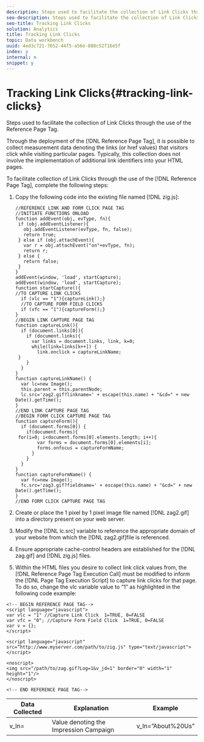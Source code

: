 ```yaml
---
description: Steps used to facilitate the collection of Link Clicks through the use of the Reference Page Tag.
seo-description: Steps used to facilitate the collection of Link Clicks through the use of the Reference Page Tag.
seo-title: Tracking Link Clicks
solution: Analytics
title: Tracking Link Clicks
topic: Data workbench
uuid: 4ed3c721-7652-44f5-a56e-888c52f16e5f
index: y
internal: n
snippet: y
---
```


# Tracking Link Clicks{#tracking-link-clicks}

Steps used to facilitate the collection of Link Clicks through the use of the Reference Page Tag.

Through the deployment of the [!DNL Reference Page Tag], it is possible to collect measurement data denoting the links (or href values) that visitors click while visiting particular pages. Typically, this collection does not involve the implementation of additional link identifiers into your HTML pages.

To facilitate collection of Link Clicks through the use of the [!DNL Reference Page Tag], complete the following steps:

1. Copy the following code into the existing file named [!DNL zig.js]: 

   ```
   //REFERENCE LINK AND FORM CLICK PAGE TAG 
   //INITIATE FUNCTIONS ONLOAD 
   function addEvent(obj, evType, fn){  
    if (obj.addEventListener){  
      obj.addEventListener(evType, fn, false);  
      return true;  
    } else if (obj.attachEvent){  
      var r = obj.attachEvent("on"+evType, fn);  
      return r;  
    } else {  
      return false;  
    }  
   } 
   addEvent(window, 'load', startCapture); 
   addEvent(window, 'load', startCapture); 
   function startCapture(){ 
   //TO CAPTURE LINK CLICKS 
     if (vlc == "1"){captureLink();} 
     //TO CAPTURE FORM FIELD CLICKS 
     if (vfc == "1"){captureForm();} 
   } 
   //BEGIN LINK CAPTURE PAGE TAG 
   function captureLink(){ 
     if (document.links[0]){ 
       if (document.links){ 
         var links = document.links, link, k=0; 
         while(link=links[k++]) { 
           link.onclick = captureLinkName; 
    } 
       } 
     } 
   } 
   function captureLinkName() { 
     var lc=new Image(); 
     this.parent = this.parentNode; 
     lc.src='zag2.gif?linkname=' + escape(this.name) + "&cd=" + new Date().getTime(); 
   } 
   //END LINK CAPTURE PAGE TAG 
   //BEGIN FORM CLICK CAPTURE PAGE TAG 
   function captureForm(){ 
     if (document.forms[0]) { 
       if(document.forms){ 
    for(i=0; i<document.forms[0].elements.length; i++){ 
           var forms = document.forms[0].elements[i]; 
           forms.onfocus = captureFormName; 
         } 
       } 
     } 
   } 
   function captureFormName() { 
     var fc=new Image(); 
     fc.src='zag3.gif?fieldname=' + escape(this.name) + "&cd=" + new Date().getTime(); 
   } 
   //END FORM CLICK CAPTURE PAGE TAG
   ```

1. Create or place the 1 pixel by 1 pixel image file named [!DNL zag2.gif] into a directory present on your web server. 
1. Modify the [!DNL lc.src] variable to reference the appropriate domain of your website from which the [!DNL zag2.gif]file is referenced. 

1. Ensure appropriate cache-control headers are established for the [!DNL zag.gif] and [!DNL zig.js] files. 

1. Within the HTML files you desire to collect link click values from, the [!DNL Reference Page Tag Execution Call] must be modified to inform the [!DNL Page Tag Execution Script] to capture link clicks for that page. To do so, change the vlc variable value to “1” as highlighted in the following code example:

```
<!-- BEGIN REFERENCE PAGE TAG--> 
<script language="javascript"> 
var vlc = "1" //Capture Link Click  1=TRUE, 0=FALSE 
var vfc = "0"; //Capture Form Field Click  1=TRUE, 0=FALSE 
var v = {}; 
</script> 
 
<script language="javascript" src=”http://www.myserver.com/path/to/zig.js" type="text/javascript"></script> 
 
<noscript> 
<img src="/path/to/zag.gif?Log=1&v_jd=1" border="0" width="1" height="1"/> 
</noscript> 
 
<!-- END REFERENCE PAGE TAG-->
```

|  Data Collected  | Explanation  | Example  |
|---|---|---|
|  v_ln=  | Value denoting the Impression Campaign  | v_ln=”About%20Us”  |

